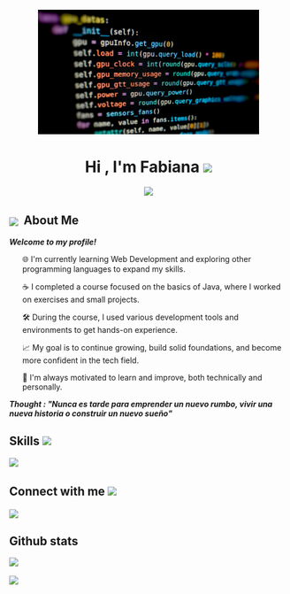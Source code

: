 <p align="center">
  <img src="./images/coding-background-9izlympnd0ovmpli.jpg" alt="Header Image" width="400" />
</p>
<h1 align="center">Hi , I'm Fabiana <img src="https://media.giphy.com/media/hvRJCLFzcasrR4ia7z/giphy.gif" width="35"></h1>
<p align="center">
  <a href="https://github.com/DenverCoder1/readme-typing-svg"><img src="https://readme-typing-svg.herokuapp.com?font=Time+New+Roman&color=%23C8BE25&size=25&center=true&vCenter=true&width=600&height=100&lines=Juior+Software+Developer;Fast+Learner;Proactive;Flexible;Good+Time+Management;Team+Player"></a>
  <h2>
  <img src="https://media.giphy.com/media/ObNTw8Uzwy6KQ/giphy.gif" width="30px" style="vertical-align: middle;">&nbsp;
  About Me
</h2>

<em>
<b>Welcome to my profile!</b>
</em>
<br>
<p>
  <ol>🌐 I'm currently learning Web Development and exploring other programming languages to expand my skills.</ol>
  <ol>☕ I completed a course focused on the basics of Java, where I worked on exercises and small projects.</ol>
  <ol>🛠️ During the course, I used various development tools and environments to get hands-on experience.</ol>
  <ol>📈 My goal is to continue growing, build solid foundations, and become more confident in the tech field.</ol>
  <ol>🚀 I'm always motivated to learn and improve, both technically and personally.</ol>
</p>
<p>
<em>
  <b align="center">Thought : "Nunca es tarde para emprender un nuevo rumbo, vivir una nueva historia o construir un nuevo sueño"</b>
</em>
</p>
<h2> Skills <img src = "https://media2.giphy.com/media/QssGEmpkyEOhBCb7e1/giphy.gif?cid=ecf05e47a0n3gi1bfqntqmob8g9aid1oyj2wr3ds3mg700bl&rid=giphy.gif" width = 32px> </h2>
<p>
  <a href="https://skillicons.dev">
    <img src="https://skillicons.dev/icons?i=java,js,html,css,postman,redhat,figma,spring,git,github,mysql,eclipse,idea,vscode,stackoverflow&perline=8" />
  </a>
</p>
<h2> Connect with me <img src='https://raw.githubusercontent.com/ShahriarShafin/ShahriarShafin/main/Assets/handshake.gif' width="100px"> </h2>
<a href = 'https://www.linkedin.com/in/fabiana-guanipa-350a821b3?'> <img width = '32px' align= 'center'
src="https://raw.githubusercontent.com/rahulbanerjee26/githubAboutMeGenerator/main/icons/linked-in-alt.svg"/></a>
<br>
<h2>Github stats </h2>

[![](https://github-readme-stats.vercel.app/api?username=FabianaGuanipa55&show_icons=true&theme=tokyonight&hide_border=true&locale=en)](https://github.com/FabianaGuanipa55)

[![](https://github-readme-streak-stats.herokuapp.com/?user=FabianaGuanipa55&theme=material-palenight)](https://github.com/FabianaGuanipa55)




